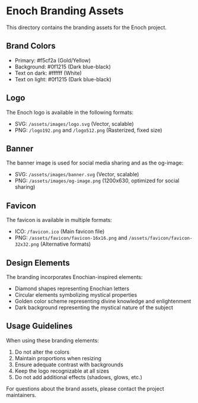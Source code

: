 # Enoch Branding Assets

This directory contains the branding assets for the Enoch project.

## Brand Colors

- Primary: #f5cf2a (Gold/Yellow)
- Background: #0f1215 (Dark blue-black)
- Text on dark: #ffffff (White)
- Text on light: #0f1215 (Dark blue-black)

## Logo

The Enoch logo is available in the following formats:

- SVG: `/assets/images/logo.svg` (Vector, scalable)
- PNG: `/logo192.png` and `/logo512.png` (Rasterized, fixed size)

## Banner

The banner image is used for social media sharing and as the og-image:

- SVG: `/assets/images/banner.svg` (Vector, scalable)
- PNG: `/assets/images/og-image.png` (1200x630, optimized for social sharing)

## Favicon

The favicon is available in multiple formats:

- ICO: `/favicon.ico` (Main favicon file)
- PNG: `/assets/favicon/favicon-16x16.png` and `/assets/favicon/favicon-32x32.png` (Alternative formats)

## Design Elements

The branding incorporates Enochian-inspired elements:

- Diamond shapes representing Enochian letters
- Circular elements symbolizing mystical properties
- Golden color scheme representing divine knowledge and enlightenment
- Dark background representing the mystical nature of the subject

## Usage Guidelines

When using these branding elements:

1. Do not alter the colors
2. Maintain proportions when resizing
3. Ensure adequate contrast with backgrounds
4. Keep the logo recognizable at all sizes
5. Do not add additional effects (shadows, glows, etc.)

For questions about the brand assets, please contact the project maintainers.
